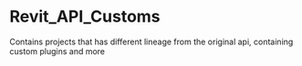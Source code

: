 # Revit_API_Customs
Contains projects that has different lineage from the original api, containing custom plugins and more
